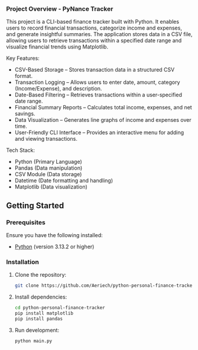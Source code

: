 ### Project Overview - PyNance Tracker
This project is a CLI-based finance tracker built with Python. It enables users to record financial transactions, categorize income and expenses, and generate insightful summaries. The application stores data in a CSV file, allowing users to retrieve transactions within a specified date range and visualize financial trends using Matplotlib.

Key Features:
   - CSV-Based Storage – Stores transaction data in a structured CSV format.
   - Transaction Logging – Allows users to enter date, amount, category (Income/Expense), and description.
   - Date-Based Filtering – Retrieves transactions within a user-specified date range.
   - Financial Summary Reports – Calculates total income, expenses, and net savings.
   - Data Visualization – Generates line graphs of income and expenses over time.
   - User-Friendly CLI Interface – Provides an interactive menu for adding and viewing transactions.

Tech Stack:
   - Python (Primary Language)
   - Pandas (Data manipulation)
   - CSV Module (Data storage)
   - Datetime (Date formatting and handling)
   - Matplotlib (Data visualization)
   
## **Getting Started**

### Prerequisites

Ensure you have the following installed:

- [Python](https://www.python.org/downloads/) (version 3.13.2 or higher)

### Installation

1. Clone the repository:

   ```bash
   git clone https://github.com/Aeriech/python-personal-finance-tracker.git
   ```

2. Install dependencies:
   ```bash
   cd python-personal-finance-tracker
   pip install matplotlib
   pip install pandas
   ```

3. Run development:
   ```bash
   python main.py 
   ```